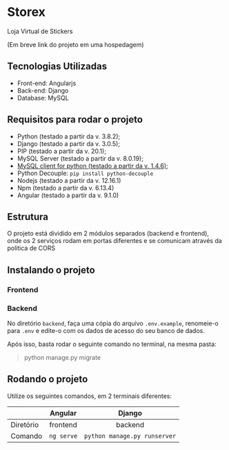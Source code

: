 # Storex
Loja Virtual de Stickers

(Em breve link do projeto em uma hospedagem)

## Tecnologias Utilizadas
- Front-end: Angularjs
- Back-end: Django
- Database: MySQL

## Requisitos para rodar o projeto
- Python (testado a partir da v. 3.8.2);
- Django (testado a partir da v. 3.0.5);
- PIP (testado a partir da v. 20.1);
- MySQL Server (testado a partir da v. 8.0.19);
- [MySQL client for python (testado a partir da v. 1.4.6)](https://www.lfd.uci.edu/~gohlke/pythonlibs/);
- Python Decouple: `pip install python-decouple`
- Nodejs (testado a partir da v. 12.16.1)
- Npm (testado a partir da v. 6.13.4)
- Angular (testado a partir da v. 9.1.0)

## Estrutura
O projeto está dividido em 2 módulos separados (backend e frontend), onde os 2 serviços rodam em portas diferentes e se
comunicam através da política de CORS

## Instalando o  projeto
### Frontend

### Backend
No diretório `backend`, faça uma cópia do arquivo `.env.example`, renomeie-o para `.env` e edite-o com os dados de acesso
do seu banco de dados. 

Após isso, basta rodar o seguinte comando no terminal, na mesma pasta:
>python manage.py migrate

## Rodando o projeto
Utilize os seguintes comandos, em 2 terminais diferentes: 


|             |  Angular   |    Django                   |
| :---        |  :---:     |          :---:              |
| Diretório   | frontend   | backend                     |
| Comando     | `ng serve` | `python manage.py runserver`|

